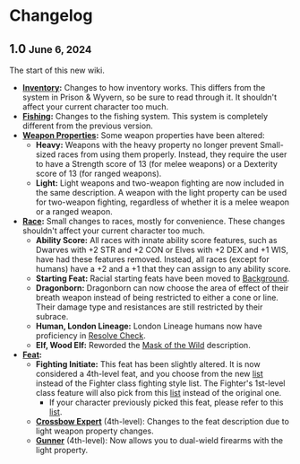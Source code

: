 # Changelog

## 1.0 <small>June 6, 2024</small>
The start of this new wiki.

- **[Inventory](../gameplay/homebrew/inventory.md):** Changes to how inventory works. This differs from the system in Prison & Wyvern, so be sure to read through it. It shouldn't affect your current character too much.
- **[Fishing](../gameplay/homebrew/fishing.md):** Changes to the fishing system. This system is completely different from the previous version.
- **[Weapon Properties](../equipment/weapon/index.md#weapon-properties):** Some weapon properties have been altered:
    - **Heavy:** Weapons with the heavy property no longer prevent Small-sized races from using them properly. Instead, they require the user to have a Strength score of 13 (for melee weapons) or a Dexterity score of 13 (for ranged weapons).
    - **Light:** Light weapons and two-weapon fighting are now included in the same description. A weapon with the light property can be used for two-weapon fighting, regardless of whether it is a melee weapon or a ranged weapon.
- **[Race](../character-creation/race/race):** Small changes to races, mostly for convenience. These changes shouldn't affect your current character too much.
    - **Ability Score:** All races with innate ability score features, such as Dwarves with +2 STR and +2 CON or Elves with +2 DEX and +1 WIS, have had these features removed. Instead, all races (except for humans) have a +2 and a +1 that they can assign to any ability score.
    - **Starting Feat:** Racial starting feats have been moved to [Background](../character-creation/quickstart.md#3-choose-a-background).
    - **Dragonborn:** Dragonborn can now choose the area of effect of their breath weapon instead of being restricted to either a cone or line. Their damage type and resistances are still restricted by their subrace.
    - **Human, London Lineage:** London Lineage humans now have proficiency in [Resolve Check](../gameplay/homebrew/resolve.md#resolve-check).
    - **Elf, Wood Elf:** Reworded the [Mask of the Wild](../character-creation/race/elf.md#wood-elf) description.
- **[Feat](../character-creation/feat/feat-4th-level.md):**
    - **Fighting Initiate:** This feat has been slightly altered. It is now considered a 4th-level feat, and you choose from the new [list] instead of the Fighter class fighting style list. The Fighter's 1st-level class feature will also pick from this [list] instead of the original one.
        - If your character previously picked this feat, please refer to this [list].
    - **[Crossbow Expert](../character-creation/feat/feat-4th-level.md#crossbow-expert)** (4th-level): Changes to the feat description due to light weapon property changes.
    - **[Gunner](../character-creation/feat/feat-4th-level.md#gunner)** (4th-level): Now allows you to dual-wield firearms with the light property.

[list]: ../character-creation/feat/feat-fighting-style.md